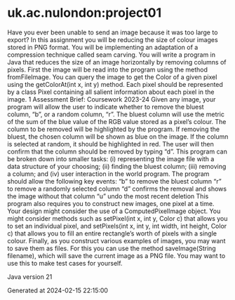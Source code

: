 # uk.ac.nulondon:project01

Have you ever been unable to send an image because it was too large to export? In
this assignment you will be reducing the size of colour images stored in PNG format.
You will be implementing an adaptation of a compression technique called seam
carving.
You will write a program in Java that reduces the size of an image horizontally by
removing columns of pixels.
First the image will be read into the program using the method fromFileImage. You
can query the image to get the Color of a given pixel using the getColorAt(int x, int y)
method. Each pixel should be represented by a class Pixel containing all salient
information about each pixel in the image.
1
Assessment Brief: Coursework 2023-24
Given any image, your program will allow the user to indicate whether to remove the
bluest column, “b”, or a random column, “r”. The bluest column will use the metric of
the sum of the blue value of the RGB value stored as a pixel’s colour. The column to
be removed will be highlighted by the program. If removing the bluest, the chosen
column will be shown as blue on the image. If the column is selected at random, it
should be highlighted in red. The user will then confirm that the column should be
removed by typing “d”.
This program can be broken down into smaller tasks: (i) representing the image file
with a data structure of your choosing; (ii) finding the bluest column; (iii) removing a
column; and (iv) user interaction in the world program.
The program should allow the following key events:
“b” to remove the bluest column
“r” to remove a randomly selected column
“d” confirms the removal and shows the image without that column
“u” undo the most recent deletion
This program also requires you to construct new images, one pixel at a time.
Your design might consider the use of a ComputedPixelImage object. You might
consider methods such as setPixel(int x, int y, Color c) that allows you to set an
individual pixel, and setPixels(int x, int y, int width, int height, Color c) that allows you
to fill an entire rectangle’s worth of pixels with a single colour.
Finally, as you construct various examples of images, you may want to save them as
files. For this you can use the method saveImage(String filename), which will save
the current image as a PNG file. You may want to use this to make test cases for
yourself.

Java version 21

Generated at 2024-02-15 22:15:00
